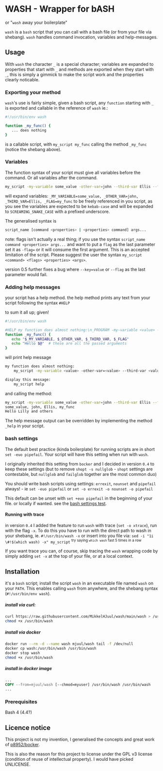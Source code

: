 # WASH - Wrapper for bASH
or "`wash` away your boilerplate"

`wash` is a `bash` script that you can call with a bash file (or from your file via shebang). `wash` handles command invocation, variables and help-messages.

## Usage
With `wash` the character `_` is a special character; variables are expanded to properties that start with `_` and methods are exported when they start with `_`, this is simply a gimmick to make the script work and the properties clearly noticable.
### Exporting your method
`wash`'s use is fairly simple, given a bash script, any `function` starting with `_` is exported and callable in the reference of `wash` ie.:
```bash
#!/usr/bin/env wash

function _my_func() {
   ... does nothing
}
```
is a callable script, with `my_script my_func` calling the method `_my_func` (notice the shebang above).

### Variables
The function syntax of your script must give all variables before the command. Or all variables after the command.
```bash
my_script -my-variable some_value -other-var=john --third-var Ellis --flag my_func
```
will expand variables: `_MY_VARIABLE=some_value, _OTHER_VAR=john, _THIRD_VAR=Ellis, _FLAG=my_func`
to be freely referenced in you script, as you see the variables are expected to be `kebab-case` and will be expanded to `SCREAMING_SNAKE_CASE` with a prefixed underscore.

The generalised syntax is
```bash
script_name [command <properties> | <properties> command] args...
```

note: flags isn't actually a real thing; if you use the syntax `script_name command <properties> args...` and want to put a `flag` as the last parameter set it as `-flag=` or it will consume the first argument. This is an accepted limitation of the script. Please suggest the user the syntax `my_script <command> <flags> <properties> <args>`.

version 0.5 further fixes a bug where `--key=value` or `--flag` as the last parameter would fail.
### Adding help messages
your script has a help method. the help method prints any text from your script following the syntax `#HELP`

to sum it all up; given!
```bash
#!/usr/bin/env wash

#HELP my function does almost nothing:\n_PROGRAM -my-variable <value> -other-var=<value> -third-var <value> -flag my_func
function _my_func() {
   echo "$_MY_VARIABLE, $_OTHER_VAR, $_THIRD_VAR, $_FLAG"
   echo "Hello $@"  # these are all the passed arguments
}
```
will print help message
```bash
my function does almost nothing:
	my_script -my-variable <value> -other-var=<value> --third-var <value> -flag my_func

display this message:
	my_script help

```
and calling the method:
```bash
my_script -my-variable some_value -other-var=john --third-var Ellis --flag my_func Lilly and others
some_value, john, Ellis, my_func
Hello Lilly and others
```

The help message output can be overridden by implementing the method `_help` in your script. 

### bash settings
The default best practice (kinda boilerplate) for running scripts are in short `set -euo pipefail`.
Your script will have this setting when run with `wash`.

I originally inherited this setting from `bocker` and I decided in version `0.4` to keep these settings 
(but to remove `shopt -s nullglob` - `shopt` settings are contestable, but `nullglob` and `failglob` together are the most common duo) 

You should write bash scripts using settings: `errexit`, `nounset` and `pipefail` always! - ie `set -euo pipefail` or `set -o errexit -o nounset -o pipefail` 

This default can be *un*set with `set +euo pipefail` in the beginning of your file. or locally if wanted. see the [bash settings test](tests/test_bash_settings).

#### Running with trace
in version `0.4` I added the feature to run `wash` with trace (`set -o xtrace`), run with the flag `-x`. 
To do this you have to run with the direct path to wash in your shebang, ie. `#!/usr/bin/wash -x` or insert into you file via: `sed -i "1i \#!$(which wash) -x" my_script` <sup>try saying `which wash` fast 5 times in a row</sup>

If you want trace you can, of course, skip tracing the `wash` wrapping code by simply adding `set -x` at the top of your file, or at a local context.

## Installation
it's a `bash` script; install the script `wash` in an executable file named `wash` on your `PATH`. This enables calling `wash` from anywhere, and the shebang syntax (`#!/usr/bin/env wash`).

##### install via curl:
```bash
curl https://raw.githubusercontent.com/MikkelHJuul/wash/main/wash > /usr/bin/wash
chmod +x /usr/bin/wash
```

##### install via docker
```bash
docker run --rm -d --name wash mjuul/wash tail -f /dev/null
docker cp wash:/usr/bin/wash /usr/bin/wash
docker stop wash
chmod +x /usr/bin/wash
```

##### install in docker image
```Dockerfile
...
COPY --from=mjuul/wash [--chmod=myuser] /usr/bin/wash /usr/bin/wash
...
```

### Prerequisites
Bash 4 (4.4?)

## Licence notice
This project is not my invention, I generalised the concepts and great work of [p8952/bocker](https://github.com/p8952/bocker).

This is also the reason for this project to license under the GPL v3 license (condition of reuse of intellectual property). I would have picked UNLICENSE.
